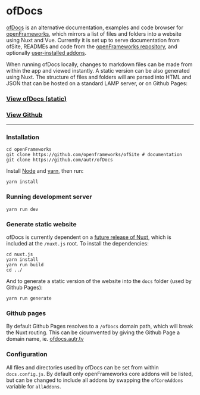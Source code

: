 # ofDocs

[ofDocs](https://github.com/Autr/ofDocs) is an alternative documentation, examples and code browser for [openFrameworks](https://openframeworks.cc/), which mirrors a list of files and folders into a website using Nuxt and Vue. Currently it is set up to serve documentation from ofSite, READMEs and code from the [openFrameworks repository](https://github.com/openframeworks/openFrameworks), and optionally [user-installed addons](https://ofxaddons.com). 

When running ofDocs locally, changes to markdown files can be made from within the app and viewed instantly. A static version can be also generated using Nuxt. The structure of files and folders will are parsed into HTML and JSON that can be hosted on a standard LAMP server, or on Github Pages:

### [View ofDocs (static)](https://ofdocs.autr.tv)
### [View Github](https://github.com/autr/ofdocs)

---

### Installation

```
cd openFrameworks
git clone https://github.com/openframeworks/ofSite # documentation
git clone https://github.com/autr/ofDocs
```

Install [Node](https://nodejs.org/en/download/) and [yarn](https://classic.yarnpkg.com/en/docs/install), then run:

```
yarn install
```

### Running development server

```
yarn run dev
```

### Generate static website

ofDocs is currently dependent on a [future release of Nuxt](https://github.com/nuxt/nuxt.js/tree/feat/target-2), which is included at the `/nuxt.js` root. To install the dependencies:

```
cd nuxt.js
yarn install
yarn run build
cd ../
```

And to generate a static version of the website into the `docs` folder (used by Github Pages):

```
yarn run generate
```

### Github pages

By default Github Pages resolves to a `/ofDocs` domain path, which will break the Nuxt routing. This can be cicumvented by giving the Github Page a domain name, ie. [ofdocs.autr.tv](https://ofdocs.autr.tv)

### Configuration

All files and directories used by ofDocs can be set from within `docs.config.js`. By default only openFrameworks core addons will be listed, but can be changed to include all addons by swapping the `ofCoreAddons` variable for `allAddons`.